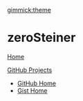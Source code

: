 [gimmick:theme](flatly)

# zeroSteiner

[Home](index.md)

[GitHub Projects]()

  * [GitHub Home](https://github.com/zeroSteiner)
  * [Gist Home](https://gist.github.com/zeroSteiner)
